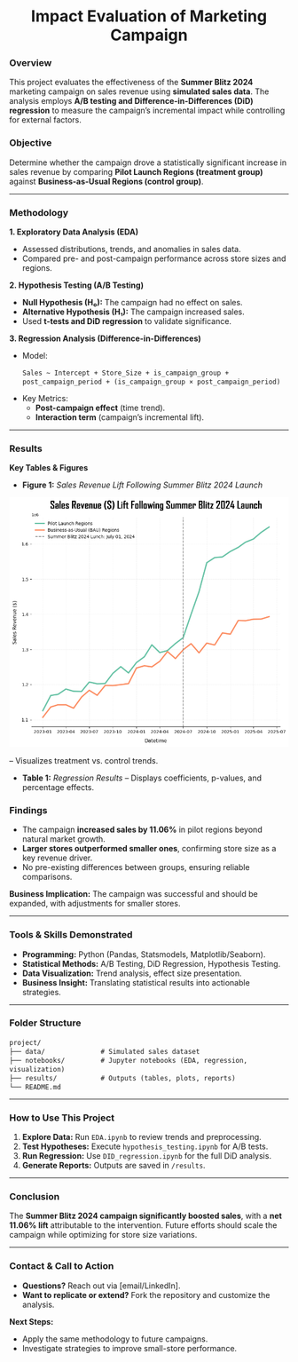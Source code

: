 <h1 align='center'> Impact Evaluation of Marketing Campaign </h1>

### **Overview**  
This project evaluates the effectiveness of the **Summer Blitz 2024** marketing campaign on sales revenue using **simulated sales data**. The analysis employs **A/B testing and Difference-in-Differences (DiD) regression** to measure the campaign’s incremental impact while controlling for external factors.  

### **Objective**  
Determine whether the campaign drove a statistically significant increase in sales revenue by comparing **Pilot Launch Regions (treatment group)** against **Business-as-Usual Regions (control group)**.  

---  

### **Methodology**  

**1. Exploratory Data Analysis (EDA)**  
- Assessed distributions, trends, and anomalies in sales data.  
- Compared pre- and post-campaign performance across store sizes and regions.  

**2. Hypothesis Testing (A/B Testing)**  
- **Null Hypothesis (H₀):** The campaign had no effect on sales.  
- **Alternative Hypothesis (H₁):** The campaign increased sales.  
- Used **t-tests and DiD regression** to validate significance.  

**3. Regression Analysis (Difference-in-Differences)**  
- Model:  
  ```  
  Sales ~ Intercept + Store_Size + is_campaign_group + post_campaign_period + (is_campaign_group × post_campaign_period)  
  ```  
- Key Metrics:  
  - **Post-campaign effect** (time trend).  
  - **Interaction term** (campaign’s incremental lift).  

---  

### **Results**  

**Key Tables & Figures**  
- **Figure 1:** *Sales Revenue Lift Following Summer Blitz 2024 Launch*

![Alt text](Results/1.png)



 – Visualizes treatment vs. control trends.  
- **Table 1:** *Regression Results* – Displays coefficients, p-values, and percentage effects.  

### **Findings**  

- The campaign **increased sales by 11.06%** in pilot regions beyond natural market growth.  
- **Larger stores outperformed smaller ones**, confirming store size as a key revenue driver.  
- No pre-existing differences between groups, ensuring reliable comparisons.  

**Business Implication:** The campaign was successful and should be expanded, with adjustments for smaller stores.  

---  

### **Tools & Skills Demonstrated**  
- **Programming:** Python (Pandas, Statsmodels, Matplotlib/Seaborn).  
- **Statistical Methods:** A/B Testing, DiD Regression, Hypothesis Testing.  
- **Data Visualization:** Trend analysis, effect size presentation.  
- **Business Insight:** Translating statistical results into actionable strategies.  

---  

### **Folder Structure**  
```  
project/  
├── data/              # Simulated sales dataset  
├── notebooks/         # Jupyter notebooks (EDA, regression, visualization)  
├── results/           # Outputs (tables, plots, reports)  
└── README.md  
```  

---  

### **How to Use This Project**  
1. **Explore Data:** Run `EDA.ipynb` to review trends and preprocessing.  
2. **Test Hypotheses:** Execute `hypothesis_testing.ipynb` for A/B tests.  
3. **Run Regression:** Use `DID_regression.ipynb` for the full DiD analysis.  
4. **Generate Reports:** Outputs are saved in `/results`.  

---  

### **Conclusion**  
The **Summer Blitz 2024 campaign significantly boosted sales**, with a **net 11.06% lift** attributable to the intervention. Future efforts should scale the campaign while optimizing for store size variations.  

---  

### **Contact & Call to Action**  
- **Questions?** Reach out via [email/LinkedIn].  
- **Want to replicate or extend?** Fork the repository and customize the analysis.  

**Next Steps:**  
- Apply the same methodology to future campaigns.  
- Investigate strategies to improve small-store performance.  
